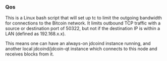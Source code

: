 ### Qos ###

This is a Linux bash script that will set up tc to limit the outgoing bandwidth for connections to the Bitcoin network. It limits outbound TCP traffic with a source or destination port of 50322, but not if the destination IP is within a LAN (defined as 192.168.x.x).

This means one can have an always-on jdcoind instance running, and another local jdcoind/jdcoin-qt instance which connects to this node and receives blocks from it.
